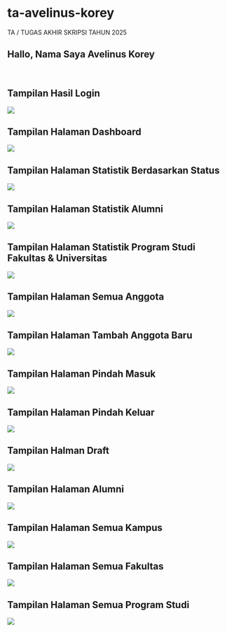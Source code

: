# ta-avelinus-korey
TA / TUGAS AKHIR SKRIPSI TAHUN 2025

## Hallo, Nama Saya Avelinus Korey
<br>

## Tampilan Hasil Login
![](./public/assets/img/1.png)

## Tampilan Halaman Dashboard
![](./public/assets/img/2.png)

## Tampilan Halaman Statistik Berdasarkan Status
![](./public/assets/img/3.png)

## Tampilan Halaman Statistik Alumni
![](./public/assets/img/4.png)

## Tampilan Halaman Statistik Program Studi Fakultas & Universitas
![](./public/assets/img/5.png)

## Tampilan Halaman Semua Anggota
![](./public/assets/img/6.png)

## Tampilan Halaman Tambah Anggota Baru
![](./public/assets/img/7.png)


## Tampilan Halaman Pindah Masuk
![](./public/assets/img/8.png)

## Tampilan Halaman Pindah Keluar
![](./public/assets/img/9.png)

## Tampilan Halman Draft
![](./public/assets/img/10.png)

## Tampilan Halaman Alumni
![](./public/assets/img/11.png)

## Tampilan Halaman Semua Kampus
![](./public/assets/img/12.png)

## Tampilan Halaman Semua Fakultas
![](./public/assets/img/13.png)

## Tampilan Halaman Semua Program Studi
![](./public/assets/img/14.png)


